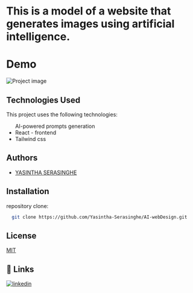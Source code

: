 # This is a model of a website that generates images using artificial intelligence.

# Demo
![Project image](https://yasintha-serasinghe.github.io/AI-webDesign/nova.png)



## Technologies Used
This project uses the following technologies:

<ul>
AI-powered prompts generation
<li>React - frontend</li>
<li>Tailwind css</li>

</ul>

## Authors


- [YASINTHA SERASINGHE](https://github.com/Yasintha-Serasinghe)


## Installation

 repository clone:

```bash
  git clone https://github.com/Yasintha-Serasinghe/AI-webDesign.git

```

## License

[MIT](https://choosealicense.com/licenses/mit/)


## 🔗 Links
[![linkedin](https://img.shields.io/badge/linkedin-000?style=for-the-badge&logo=linkedin&logoColor=white)](https://www.linkedin.com/in/gihan-serasinghe-457033264/)
    
